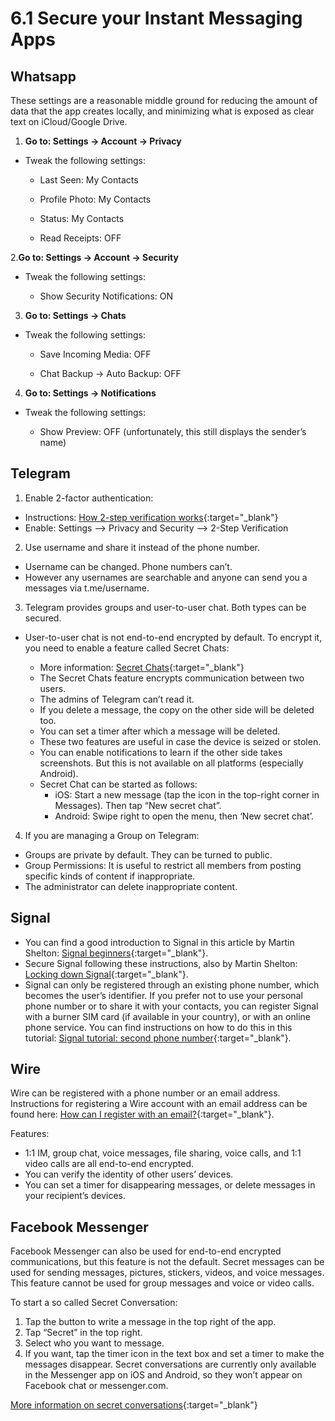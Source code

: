 # 6.1 Secure your Instant Messaging Apps

## Whatsapp

These settings are a reasonable middle ground for reducing the amount of data that the app creates locally, and minimizing what is exposed as clear text on iCloud/Google Drive.

1. __Go to: Settings -> Account -> Privacy__

* Tweak the following settings:

  * Last Seen: My Contacts

  * Profile Photo: My Contacts

  * Status: My Contacts

  * Read Receipts: OFF

2.__Go to: Settings -> Account -> Security__

* Tweak the following settings:

  * Show Security Notifications: ON

3. __Go to: Settings -> Chats__

* Tweak the following settings:

  * Save Incoming Media: OFF

  * Chat Backup -> Auto Backup: OFF

4. __Go to: Settings -> Notifications__

* Tweak the following settings:

  * Show Preview: OFF (unfortunately, this still displays the sender’s name)
  
## Telegram
1. Enable 2-factor authentication:

* Instructions: [How 2-step verification works](https://telegram.org/faq#q-how-does-2-step-verification-work){:target="_blank"}
* Enable: Settings –> Privacy and Security –> 2-Step Verification

2. Use username and share it instead of the phone number.

* Username can be changed. Phone numbers can’t.
* However any usernames are searchable and anyone can send you a messages via t.me/username.

3. Telegram provides groups and user-to-user chat. Both types can be secured.

* User-to-user chat is not end-to-end encrypted by default. To encrypt it, you need to enable a feature called Secret Chats:

  * More information: [Secret Chats](https://telegram.org/faq#secret-chats){:target="_blank"}
  * The Secret Chats feature encrypts communication between two users.
  * The admins of Telegram can’t read it.
  * If you delete a message, the copy on the other side will be deleted too.
  * You can set a timer after which a message will be deleted.
  * These two features are useful in case the device is seized or stolen.
  * You can enable notifications to learn if the other side takes screenshots. But this is not available on all platforms (especially Android).
  * Secret Chat can be started as follows:
    * iOS: Start a new message (tap the icon in the top-right corner in Messages). Then tap “New secret chat”.
    * Android: Swipe right to open the menu, then ‘New secret chat’.

4. If you are managing a Group on Telegram:

* Groups are private by default. They can be turned to public.
* Group Permissions: It is useful to restrict all members from posting specific kinds of content if inappropriate.
* The administrator can delete inappropriate content.

## Signal

* You can find a good introduction to Signal in this article by Martin Shelton: [Signal beginners](https://freedom.press/news/signal-beginners/){:target="_blank"}.
* Secure Signal following these instructions, also by Martin Shelton: [Locking down Signal](https://medium.com/@mshelton/locking-down-signal-d71678f653d3){:target="_blank"}.
* Signal can only be registered through an existing phone number, which becomes the user’s identifier. If you prefer not to use your personal phone number or to share it with your contacts, you can register Signal with a burner SIM card (if available in your country), or with an online phone service. You can find instructions on how to do this in this tutorial: [Signal tutorial: second phone number](https://theintercept.com/2017/09/28/signal-tutorial-second-phone-number/){:target="_blank"}.

## Wire
Wire can be registered with a phone number or an email address. Instructions for registering a Wire account with an email address can be found here: [How can I register with an email?](https://support.wire.com/hc/en-us/articles/360000165369-How-can-I-register-with-an-email-){:target="_blank"}.

Features:

* 1:1 IM, group chat, voice messages, file sharing, voice calls, and 1:1 video calls are all end-to-end encrypted.
* You can verify the identity of other users’ devices.
* You can set a timer for disappearing messages, or delete messages in your recipient’s devices.

## Facebook Messenger
Facebook Messenger can also be used for end-to-end encrypted communications, but this feature is not the default. Secret messages can be used for sending messages, pictures, stickers, videos, and voice messages. This feature cannot be used for group messages and voice or video calls.

To start a so called Secret Conversation:

1. Tap the button to write a message in the top right of the app.
1. Tap “Secret” in the top right.
1. Select who you want to message.
1. If you want, tap the timer icon in the text box and set a timer to make the messages disappear.
Secret conversations are currently only available in the Messenger app on iOS and Android, so they won’t appear on Facebook chat or messenger.com.

[More information on secret conversations](https://www.facebook.com/help/messenger-app/1084673321594605/){:target="_blank"}






